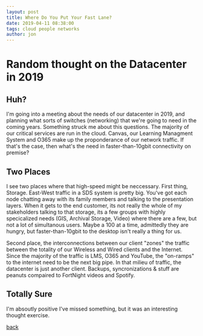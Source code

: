 ```yaml
---
layout: post
title: Where Do You Put Your Fast Lane?
date: 2019-04-11 08:38:00
tags: cloud people networks
author: jon
---
```


# Random thought on the Datacenter in 2019

## Huh?

I'm going into a meeting about the needs of our datacenter in 2019, and planning what sorts of switches (networking) that we're going to need in the coming years.
Something struck me about this questions.  The majority of our critical services are run in the cloud.  Canvas, our Learning Managment System and O365 make up the proponderance
of our network traffic.  If that's the case, then what's the need in faster-than-10gbit connectivity on premise?

## Two Places

I see two places where that high-speed might be neccessary.  First thing, Storage.  East-West traffic in a SDS system is pretty big.  You've got each node chatting away with its family members and talking to the presentation layers.  When it gets to the end customer, its not really the whole of my stakeholders talking to that storage, its a few groups with
highly specicalized needs (GIS, Archival Storage, Video) where there are a few, but not a lot of simultanous users.  Maybe a 100 at a time, admittedly they are hungry, but faster-than-10gbit
to the desktop isn't really a thing for us.

Second place, the interconnections between our client "zones" the traffic between the totality of our Wireless and Wired clients and the Internet.  Since the majority of the traffic is LMS, O365
and YouTube, the "on-ramps" to the internet need to be the next big pipe.  In that milieu of traffic, the datacenter is just another client.  Backups, syncronizations & stuff are peanuts compaired
to FortNight videos and Spotify.  

## Totally Sure

I'm absoutly positive I've missed something, but it was an interesting thought exercise.

[back](./)